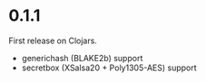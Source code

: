 # 0.1.1

First release on Clojars.

- generichash (BLAKE2b) support
- secretbox (XSalsa20 + Poly1305-AES) support
